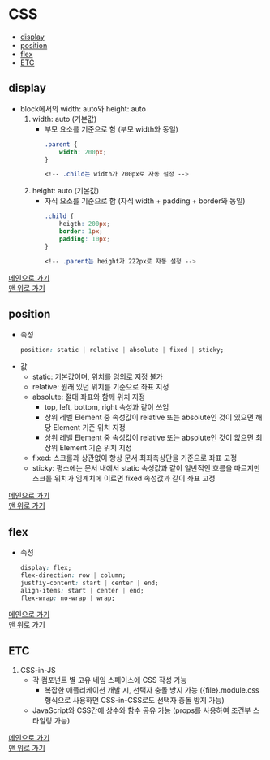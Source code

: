 # CSS

* [display](#display)
* [position](#position)
* [flex](#flex)
* [ETC](#etc)

## display
- block에서의 width: auto와 height: auto
    1. width: auto (기본값)
        - 부모 요소를 기준으로 함 (부모 width와 동일)
            ```css
            .parent {
                width: 200px;
            }
            
            <!-- .child는 width가 200px로 자동 설정 -->
            ```
    1. height: auto (기본값)
        - 자식 요소를 기준으로 함 (자식 width + padding + border와 동일)
            ```css
            .child {
                heigth: 200px;
                border: 1px;
                padding: 10px;
            }
            
            <!-- .parent는 height가 222px로 자동 설정 -->
            ```
            
[메인으로 가기](https://github.com/sekhyuni/frontend-basic-concept)</br>
[맨 위로 가기](#css)
## position
- 속성
    ```css
    position: static | relative | absolute | fixed | sticky;
    ```
- 값
    - static: 기본값이며, 위치를 임의로 지정 불가
    - relative: 원래 있던 위치를 기준으로 좌표 지정
    - absolute: 절대 좌표와 함께 위치 지정
        - top, left, bottom, right 속성과 같이 쓰임
        - 상위 레벨 Element 중 속성값이 relative 또는 absolute인 것이 있으면 해당 Element 기준 위치 지정
        - 상위 레벨 Element 중 속성값이 relative 또는 absolute인 것이 없으면 최상위 Element 기준 위치 지정 
    - fixed: 스크롤과 상관없이 항상 문서 최좌측상단을 기준으로 좌표 고정
    - sticky: 평소에는 문서 내에서 static 속성값과 같이 일반적인 흐름을 따르지만 스크롤 위치가 임계치에 이르면 fixed 속성값과 같이 좌표 고정

[메인으로 가기](https://github.com/sekhyuni/frontend-basic-concept)</br>
[맨 위로 가기](#css)
## flex
- 속성
    ```css
    display: flex;
    flex-direction: row | column;
    justfiy-content: start | center | end;
    align-items: start | center | end;
    flex-wrap: no-wrap | wrap;
    ```

[메인으로 가기](https://github.com/sekhyuni/frontend-basic-concept)</br>
[맨 위로 가기](#css)
## ETC
1. CSS-in-JS
    - 각 컴포넌트 별 고유 네임 스페이스에 CSS 작성 가능
        - 복잡한 애플리케이션 개발 시, 선택자 충돌 방지 가능 ({file}.module.css 형식으로 사용하면 CSS-in-CSS로도 선택자 충돌 방지 가능)
    - JavaScript와 CSS간에 상수와 함수 공유 가능 (props를 사용하여 조건부 스타일링 가능)

[메인으로 가기](https://github.com/sekhyuni/frontend-basic-concept)</br>
[맨 위로 가기](#css)